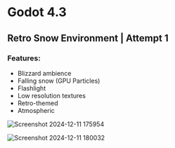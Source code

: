 # Godot 4.3
## Retro Snow Environment | Attempt 1

### Features:
- Blizzard ambience
- Falling snow (GPU Particles)
- Flashlight
- Low resolution textures
- Retro-themed
- Atmospheric

![Screenshot 2024-12-11 175954](https://github.com/user-attachments/assets/c463f3cb-fd9f-4367-bbcc-bdb2e39861a6)

![Screenshot 2024-12-11 180032](https://github.com/user-attachments/assets/74f9bb51-7756-497e-9954-b5e13e353804)
